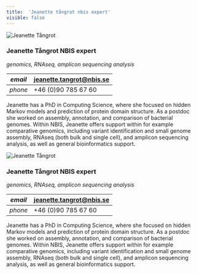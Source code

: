 ```yaml
---
title:  'Jeanette tångrot nbis expert'
visible: false
---
```

    

![Jeanette Tångrot](/assets/img/staff/jeanette-tangrot.jpg)

###  Jeanette Tångrot NBIS expert

_genomics, RNAseq, amplicon sequencing analysis_

_email_|  jeanette.tangrot@nbis.se  
---|---  
_phone_|  +46 (0)90 785 67 60  
  


Jeanette has a PhD in Computing Science, where she focused on hidden Markov models and prediction of protein domain structure. As a postdoc she worked on assembly, annotation, and comparison of bacterial genomes. Within NBIS, Jeanette offers support within for example comparative genomics, including variant identification and small genome assembly, RNAseq (both bulk and single cell), and amplicon sequencing analysis, as well as general bioinformatics support.

![Jeanette Tångrot](/assets/img/staff/jeanette-tangrot.jpg)

###  Jeanette Tångrot NBIS expert

_genomics, RNAseq, amplicon sequencing analysis_

_email_|  jeanette.tangrot@nbis.se  
---|---  
_phone_|  +46 (0)90 785 67 60  
  


Jeanette has a PhD in Computing Science, where she focused on hidden Markov models and prediction of protein domain structure. As a postdoc she worked on assembly, annotation, and comparison of bacterial genomes. Within NBIS, Jeanette offers support within for example comparative genomics, including variant identification and small genome assembly, RNAseq (both bulk and single cell), and amplicon sequencing analysis, as well as general bioinformatics support.
